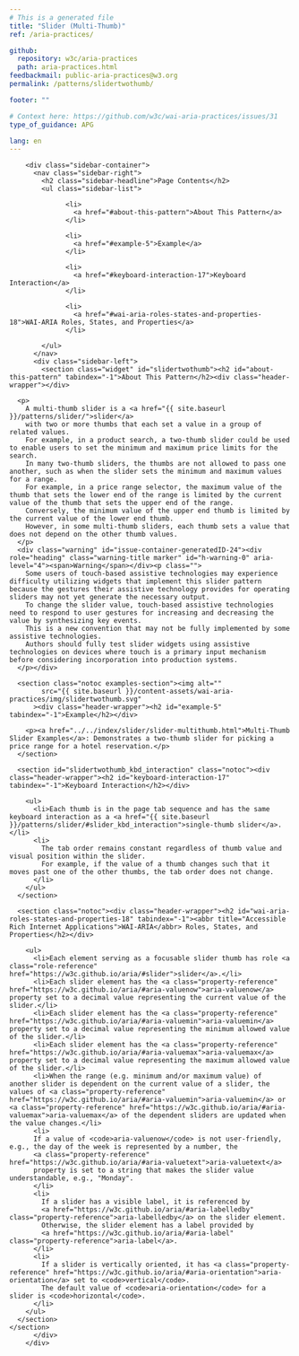 ```yaml
---
# This is a generated file
title: "Slider (Multi-Thumb)"
ref: /aria-practices/

github:
  repository: w3c/aria-practices
  path: aria-practices.html
feedbackmail: public-aria-practices@w3.org
permalink: /patterns/slidertwothumb/

footer: ""

# Context here: https://github.com/w3c/wai-aria-practices/issues/31
type_of_guidance: APG

lang: en
---
```



<link rel="stylesheet" href="{{ site.baseurl }}/content-assets/wai-aria-practices/styles.css">
<!-- Code highlighting styles -->
<link rel="stylesheet" href="{{ site.baseurl }}/index/css/github.css">

<div>

        <div class="sidebar-container">
          <nav class="sidebar-right">
            <h2 class="sidebar-headline">Page Contents</h2>
            <ul class="sidebar-list">
              
                  <li>
                    <a href="#about-this-pattern">About This Pattern</a>
                  </li>
                 
                  <li>
                    <a href="#example-5">Example</a>
                  </li>
                 
                  <li>
                    <a href="#keyboard-interaction-17">Keyboard Interaction</a>
                  </li>
                 
                  <li>
                    <a href="#wai-aria-roles-states-and-properties-18">WAI-ARIA Roles, States, and Properties</a>
                  </li>
                
            </ul>
          </nav>
          <div class="sidebar-left">
            <section class="widget" id="slidertwothumb"><h2 id="about-this-pattern" tabindex="-1">About This Pattern</h2><div class="header-wrapper"></div>
      
      <p>
        A multi-thumb slider is a <a href="{{ site.baseurl }}/patterns/slider/">slider</a>
        with two or more thumbs that each set a value in a group of related values.
        For example, in a product search, a two-thumb slider could be used to enable users to set the minimum and maximum price limits for the search.
        In many two-thumb sliders, the thumbs are not allowed to pass one another, such as when the slider sets the minimum and maximum values for a range.
        For example, in a price range selector, the maximum value of the thumb that sets the lower end of the range is limited by the current value of the thumb that sets the upper end of the range.
        Conversely, the minimum value of the upper end thumb is limited by the current value of the lower end thumb.
        However, in some multi-thumb sliders, each thumb sets a value that does not depend on the other thumb values.
      </p>
      <div class="warning" id="issue-container-generatedID-24"><div role="heading" class="warning-title marker" id="h-warning-0" aria-level="4"><span>Warning</span></div><p class="">
        Some users of touch-based assistive technologies may experience difficulty utilizing widgets that implement this slider pattern because the gestures their assistive technology provides for operating sliders may not yet generate the necessary output.
        To change the slider value, touch-based assistive technologies need to respond to user gestures for increasing and decreasing the value by synthesizing key events.
        This is a new convention that may not be fully implemented by some assistive technologies.
        Authors should fully test slider widgets using assistive technologies on devices where touch is a primary input mechanism before considering incorporation into production systems.
      </p></div>

      <section class="notoc examples-section"><img alt="" 
            src="{{ site.baseurl }}/content-assets/wai-aria-practices/img/slidertwothumb.svg"
          ><div class="header-wrapper"><h2 id="example-5" tabindex="-1">Example</h2></div>
        
        <p><a href="../../index/slider/slider-multithumb.html">Multi-Thumb Slider Examples</a>: Demonstrates a two-thumb slider for picking a price range for a hotel reservation.</p>
      </section>

      <section id="slidertwothumb_kbd_interaction" class="notoc"><div class="header-wrapper"><h2 id="keyboard-interaction-17" tabindex="-1">Keyboard Interaction</h2></div>
        
        <ul>
          <li>Each thumb is in the page tab sequence and has the same keyboard interaction as a <a href="{{ site.baseurl }}/patterns/slider/#slider_kbd_interaction">single-thumb slider</a>.</li>
          <li>
            The tab order remains constant regardless of thumb value and visual position within the slider.
            For example, if the value of a thumb changes such that it moves past one of the other thumbs, the tab order does not change.
          </li>
        </ul>
      </section>

      <section class="notoc"><div class="header-wrapper"><h2 id="wai-aria-roles-states-and-properties-18" tabindex="-1"><abbr title="Accessible Rich Internet Applications">WAI-ARIA</abbr> Roles, States, and Properties</h2></div>
        
        <ul>
          <li>Each element serving as a focusable slider thumb has role <a class="role-reference" href="https://w3c.github.io/aria/#slider">slider</a>.</li>
          <li>Each slider element has the <a class="property-reference" href="https://w3c.github.io/aria/#aria-valuenow">aria-valuenow</a> property set to a decimal value representing the current value of the slider.</li>
          <li>Each slider element has the <a class="property-reference" href="https://w3c.github.io/aria/#aria-valuemin">aria-valuemin</a> property set to a decimal value representing the minimum allowed value of the slider.</li>
          <li>Each slider element has the <a class="property-reference" href="https://w3c.github.io/aria/#aria-valuemax">aria-valuemax</a> property set to a decimal value representing the maximum allowed value of the slider.</li>
          <li>When the range (e.g. minimum and/or maximum value) of another slider is dependent on the current value of a slider, the values of <a class="property-reference" href="https://w3c.github.io/aria/#aria-valuemin">aria-valuemin</a> or <a class="property-reference" href="https://w3c.github.io/aria/#aria-valuemax">aria-valuemax</a> of the dependent sliders are updated when the value changes.</li>
          <li>
          If a value of <code>aria-valuenow</code> is not user-friendly, e.g., the day of the week is represented by a number, the
          <a class="property-reference" href="https://w3c.github.io/aria/#aria-valuetext">aria-valuetext</a>
          property is set to a string that makes the slider value understandable, e.g., "Monday".
          </li>
          <li>
            If a slider has a visible label, it is referenced by
            <a href="https://w3c.github.io/aria/#aria-labelledby" class="property-reference">aria-labelledby</a> on the slider element.
            Otherwise, the slider element has a label provided by
            <a href="https://w3c.github.io/aria/#aria-label" class="property-reference">aria-label</a>.
          </li>
          <li>
            If a slider is vertically oriented, it has <a class="property-reference" href="https://w3c.github.io/aria/#aria-orientation">aria-orientation</a> set to <code>vertical</code>.
            The default value of <code>aria-orientation</code> for a slider is <code>horizontal</code>.
          </li>
        </ul>
      </section>
    </section>
          </div>
        </div>
      
</div>
<script>
  var SkipToConfig = {
    settings: {
      skipTo: {
        displayOption: 'popup',
        attachElement: '#site-header',
        colorTheme: 'aria'
      }
    }
  };
</script>
<script src="{{ site.baseurl }}/content-assets/wai-aria-practices/skipto.min.js"></script>
